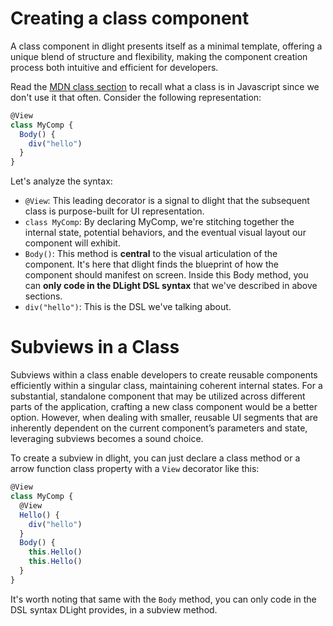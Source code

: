 # Creating a class component
A class component in dlight presents itself as a minimal template, offering a unique blend of structure and flexibility, making the component creation process both intuitive and efficient for developers.

Read the [MDN class section](https://developer.mozilla.org/en-US/docs/Web/JavaScript/Reference/Classes) to recall what a class is in Javascript since we don't use it that often.
Consider the following representation:
```js
@View
class MyComp {
  Body() {
    div("hello")
  }
}
```
Let's analyze the syntax:
* `@View`: This leading decorator is a signal to dlight that the subsequent class is purpose-built for UI representation.
* `class MyComp`: By declaring MyComp, we're stitching together the internal state, potential behaviors, and the eventual visual layout our component will exhibit.
* `Body()`: This method is **central** to the visual articulation of the component. It's here that dlight finds the blueprint of how the component should manifest on screen. Inside this Body method, you can **only code in the DLight DSL syntax** that we've described in above sections. 
* `div("hello")`: This is the DSL we've talking about.

# Subviews in a Class
Subviews within a class enable developers to create reusable components efficiently within a singular class, maintaining coherent internal states. For a substantial, standalone component that may be utilized across different parts of the application, crafting a new class component would be a better option. However, when dealing with smaller, reusable UI segments that are inherently dependent on the current component’s parameters and state, leveraging subviews becomes a sound choice. 

To create a subview in dlight, you can just declare a class method or a arrow function class property with a `View` decorator like this:
```js
@View
class MyComp {
  @View
  Hello() {
    div("hello")
  }
  Body() {
    this.Hello()
    this.Hello()
  }
}
```
It's worth noting that same with the `Body` method, you can only code in the DSL syntax DLight provides, in a subview method.


